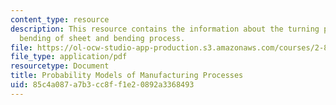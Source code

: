 ```yaml
---
content_type: resource
description: This resource contains the information about the turning process, brake
  bending of sheet and bending process.
file: https://ol-ocw-studio-app-production.s3.amazonaws.com/courses/2-830j-control-of-manufacturing-processes-sma-6303-spring-2008/85c4a087a7b3cc8ff1e20892a3368493_lecture4.pdf
file_type: application/pdf
resourcetype: Document
title: Probability Models of Manufacturing Processes
uid: 85c4a087-a7b3-cc8f-f1e2-0892a3368493
---
```

